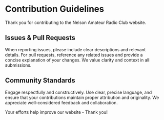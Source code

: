 # Contribution Guidelines

Thank you for contributing to the Nelson Amateur Radio Club website.

## Issues & Pull Requests
When reporting issues, please include clear descriptions and relevant details. For pull requests, reference any related issues and provide a concise explanation of your changes. We value clarity and context in all submissions.

## Community Standards
Engage respectfully and constructively. Use clear, precise language, and ensure that your contributions maintain proper attribution and originality. We appreciate well-considered feedback and collaboration.

Your efforts help improve our website - Thank you!
